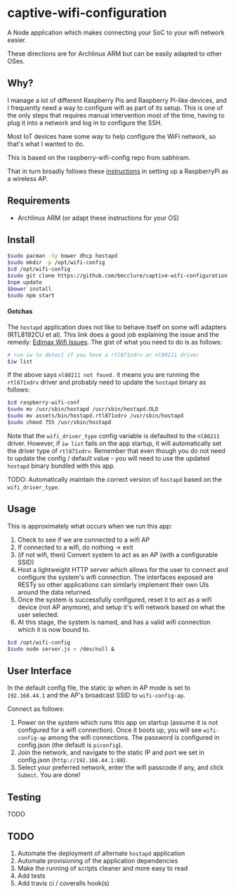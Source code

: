 # captive-wifi-configuration

A Node application which makes connecting your SoC to your wifi network easier.

These directions are for Archlinux ARM but can be easily adapted to other OSes.

## Why?

I manage a lot of different Raspberry Pis and Raspberry Pi-like devices, and I frequently need a way to configure wifi as part of its setup. This is one of the only steps that requires manual intervention most of the time, having to plug it into a network and log in to configure the SSH.

Most IoT devices have some way to help configure the WiFi network, so that's what I wanted to do.

This is based on the raspberry-wifi-config repo from sabhiram.

That in turn broadly follows these [instructions](http://www.maketecheasier.com/set-up-raspberry-pi-as-wireless-access-point/) in setting up a RaspberryPi as a wireless AP.

## Requirements

- Archlinux ARM (or adapt these instructions for your OS)

## Install

```sh
$sudo pacman -Sy bower dhcp hostapd
$sudo mkdir -p /opt/wifi-config
$cd /opt/wifi-config
$sudo git clone https://github.com/bmcclure/captive-wifi-configuration.git .
$npm update
$bower install
$sudo npm start
```

#### Gotchas

The `hostapd` application does not like to behave itself on some wifi adapters (RTL8192CU et al). This link does a good job explaining the issue and the remedy: [Edimax Wifi Issues](http://willhaley.com/blog/raspberry-pi-hotspot-ew7811un-rtl8188cus/). The gist of what you need to do is as follows:

```sh
# run iw to detect if you have a rtl871xdrv or nl80211 driver
$iw list
```

If the above says `nl80211 not found.` it means you are running the `rtl871xdrv` driver and probably need to update the `hostapd` binary as follows:
```sh
$cd raspberry-wifi-conf
$sudo mv /usr/sbin/hostapd /usr/sbin/hostapd.OLD
$sudo mv assets/bin/hostapd.rtl871xdrv /usr/sbin/hostapd
$sudo chmod 755 /usr/sbin/hostapd
```

Note that the `wifi_driver_type` config variable is defaulted to the `nl80211` driver. However, if `iw list` fails on the app startup, it will automatically set the driver type of `rtl871xdrv`. Remember that even though you do not need to update the config / default value - you will need to use the updated `hostapd` binary bundled with this app.

TODO: Automatically maintain the correct version of `hostapd` based on the `wifi_driver_type`.

## Usage

This is approximately what occurs when we run this app:

1. Check to see if we are connected to a wifi AP
2. If connected to a wifi, do nothing -> exit
3. (if not wifi, then) Convert system to act as an AP (with a configurable SSID)
4. Host a lightweight HTTP server which allows for the user to connect and configure the system's wifi connection. The interfaces exposed are RESTy so other applications can similarly implement their own UIs around the data returned.
5. Once the system is successfully configured, reset it to act as a wifi device (not AP anymore), and setup it's wifi network based on what the user selected.
6. At this stage, the system is named, and has a valid wifi connection which it is now bound to.

```sh
$cd /opt/wifi-config
$sudo node server.js < /dev/null &
```

## User Interface

In the default config file, the static ip when in AP mode is set to `192.168.44.1` and the AP's broadcast SSID to `wifi-config-ap`.

Connect as follows:

1. Power on the system which runs this app on startup (assume it is not configured for a wifi connection). Once it boots up, you will see `wifi-config-ap` among the wifi connections.  The password is configured in config.json (the default is `piconfig`).
2. Join the network, and navigate to the static IP and port we set in config.json (`http://192.168.44.1:88`).
3. Select your preferred network, enter the wifi passcode if any, and click `Submit`. You are done!

## Testing

TODO

## TODO

1. Automate the deployment of alternate `hostapd` application
2. Automate provisioning of the application dependencies
3. Make the running of scripts cleaner and more easy to read
4. Add tests
5. Add travis ci / coveralls hook(s)
